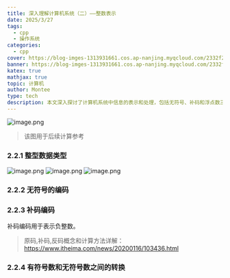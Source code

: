 ```yaml
---
title: 深入理解计算机系统（二）——整数表示
date: 2025/3/27
tags:
  - cpp
  - 操作系统
categories:
  - cpp
cover: https://blog-imges-1313931661.cos.ap-nanjing.myqcloud.com/2332f23507cda82458edd3e4de5acbc5bac632ef1b139-MmjdkO_fw1200.jpeg
banner: https://blog-imges-1313931661.cos.ap-nanjing.myqcloud.com/2332f23507cda82458edd3e4de5acbc5bac632ef1b139-MmjdkO_fw1200.jpeg
katex: true
mathjax: true
topic: 计算机
author: Montee
type: tech
description: 本文深入探讨了计算机系统中信息的表示和处理，包括无符号、补码和浮点数三种数字表示方式，以及信息存储、字节顺序、字符串和代码表示。文章强调了字长的重要性，解释了十六进制表示法，并讨论了字节顺序对数据存储的影响。通过C语言程序示例，展示了不同数据类型在内存中的存储方式，验证了小端存储模式，并探讨了布尔代数和位级运算在C语言中的应用。
---
```


![image.png](https://blog-imges-1313931661.cos.ap-nanjing.myqcloud.com/20250327220619.png)
> 该图用于后续计算参考

### 2.2.1 整型数据类型
![image.png](https://blog-imges-1313931661.cos.ap-nanjing.myqcloud.com/20250327220822.png)
![image.png](https://blog-imges-1313931661.cos.ap-nanjing.myqcloud.com/20250327220834.png)
![image.png](https://blog-imges-1313931661.cos.ap-nanjing.myqcloud.com/20250327221012.png)

### 2.2.2 无符号的编码

### 2.2.3 补码编码
补码编码用于表示负整数。

> 原码,补码,反码概念和计算方法详解：https://www.itheima.com/news/20200116/103436.html

### 2.2.4 有符号数和无符号数之间的转换
